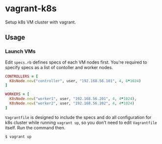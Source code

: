 # vagrant-k8s

Setup k8s VM cluster with vagrant.

## Usage

### Launch VMs

Edit `specs.rb` defines specs of each VM nodes first.
You're required to specify specs as a list of contoller and worker nodes.

```rb
CONTROLLERS = [
  K8sNode.new("controller", user, "192.168.56.101", 4, 8*1024)
]

WORKERS = [
  K8sNode.new("worker1", user, "192.168.56.201", 4, 4*1024),
  K8sNode.new("worker2", user, "192.168.56.202", 4, 4*1024)
]
```

`Vagrantfile` is designed to include the specs and do all configuration for
k8s cluster while running `vagrant up`,
so you don't need to edit `Vagrantfile` itself.
Run the command then.

```sh
$ vagrant up
```
